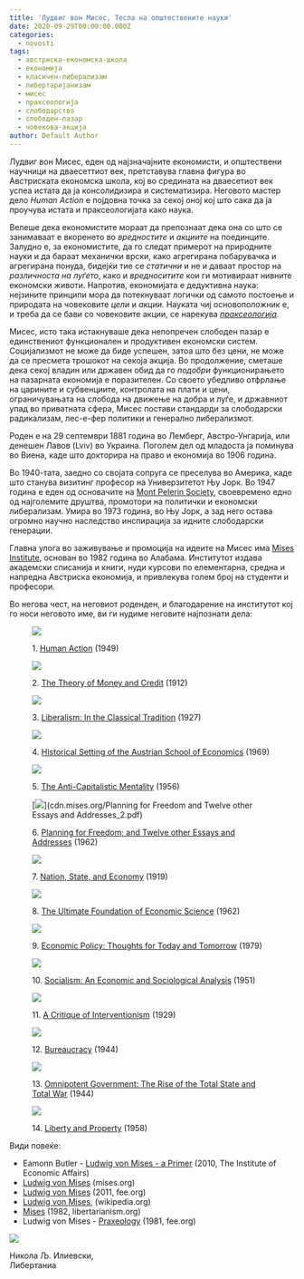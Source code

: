 ```yaml
---
title: 'Лудвиг вон Мисес, Тесла на општествените науки'
date: 2020-09-29T00:00:00.000Z
categories:
  - novosti
tags:
  - aвстриска-економска-школа
  - економија
  - класичен-либерализам
  - либертаријанизам
  - мисес
  - праксеологија
  - слободарство
  - слободен-пазар
  - човекова-акција
author: Default Author
---
```


Лудвиг вон Мисес, еден од најзначајните економисти, и општествени научници на дваесеттиот век, претставува главна фигура во Австриската економска школа, кој во средината на дваесетиот век успеа истата да ја консолидизира и систематизира. Неговото мастер дело _Human Action_ е појдовна точка за секој оној кој што сака да ја проучува истата и праксеологијата како наука. 

Велеше дека економистите мораат да препознаат дека она со што се занимаваат е вкоренето во _вредностите_ и _акциите_ на поединците. Залудно е, за економистите, да го следат примерот на природните науки и да бараат механички врски, како агрегирана побарувачка и агрегирана понуда, бидејќи тие се _статични_ и не и даваат простор на _различноста на луѓето_, како и _вредноситите_ кои ги мотивираат нивните економски животи. Напротив, економијата е дедуктивна наука: нејзините принципи мора да потекнуваат логички од самото постоење и природата на човековите _цели_ и _акции._ Науката чиј основоположник е, и треба да се бави со човековите акции, се нарекува [_праксеологија_](https://fee.org/articles/praxeology/). 

Мисес, исто така истакнуваше дека непопречен слободен пазар е единствениот функционален и продуктивен економски систем. Социјализмот не може да биде успешен, затоа што без цени, не може да се пресмета трошокот на секоја акција. Во продолжение, сметаше дека секој владин или државен обид да го _подобри_ функционирањето на пазарната економија е поразителен. Со своето убедливо отфрлање на царините и субвенциите, контролата на плати и цени, ограничувањата на слобода на движење на добра и луѓе, и државниот упад во приватната сфера, Мисес постави стандарди за слободарски радикализам, лес-е-фер политики и генерално либерализмот. 

Роден е на 29 септември 1881 година во Лемберг, Австро-Унгарија, или денешен Лавов (Lviv) во Украина. Поголем дел од младоста ја поминува во Виена, каде што докторира на право и економија во 1906 година. 

Во 1940-тата, заедно со својата сопруга се преселува во Америка, каде што станува визитинг професор на Универзитетот Њу Јорк. Во 1947 година е еден од основачите на [Mont Pelerin Society](https://www.montpelerin.org/), своевремено едно од најголемите друштва, промотори на политички и економски либерализам. Умира во 1973 година, во Њу Јорк, а зад него остава огромно научно наследство инспирација за идните слободарски генерации. 

Главна улога во заживување и промоција на идеите на Мисес има [Mises Institute](https://mises.org/), основан во 1982 година во Алабама. Институтот издава академски списанија и книги, нуди курсови по елементарна, средна и напредна Австриска економија, и привлекува голем број на студенти и професори.

Во негова чест, на неговиот роденден, и благодарение на институтот кој го носи неговото име, ви ги нудиме неговите најпознати дела:  

<figure>

[![](https://pictures.abebooks.com/MARKRUSSELL/md/md22409955882.jpg)](https://cdn.mises.org/Human%20Action_3.pdf)

<figcaption>

1\. [Human Action](https://cdn.mises.org/Human%20Action_3.pdf) (1949)

</figcaption>

</figure>

<figure>

[![](https://i.gr-assets.com/images/S/compressed.photo.goodreads.com/books/1328768273i/154246._UY630_SR1200,630_.jpg)](https://cdn.mises.org/Theory%20of%20Money%20and%20Credit.pdf)

<figcaption>

2\. [The Theory of Money and Credit](https://cdn.mises.org/Theory%20of%20Money%20and%20Credit.pdf) (1912)

</figcaption>

</figure>

<figure>

[![](https://img.ibs.it/images/9780865975859_0_221_0_75.jpg)](https://cdn.mises.org/Liberalism%20In%20the%20Classical%20Tradition_3.pdf)

<figcaption>

3\. [Liberalism: In the Classical Tradition](https://cdn.mises.org/Liberalism%20In%20the%20Classical%20Tradition_3.pdf) (1927)

</figcaption>

</figure>

<figure>

![](https://images-na.ssl-images-amazon.com/images/I/51AqPuNFL4L._SY346_.jpg)

<figcaption>

4\. [Historical Setting of the Austrian School of Economics](https://cdn.mises.org/Historical%20Setting%20of%20the%20Austrian%20School%20of%20Economics_3.pdf) (1969)

</figcaption>

</figure>

<figure>

[![](https://covers1.booksamillion.com/covers/bam/1/89/139/621/1891396218.jpg)](https://cdn.mises.org/The%20Anti-Capitalistic%20Mentality_3.pdf)

<figcaption>

5\. [The Anti-Capitalistic Mentality](https://cdn.mises.org/The%20Anti-Capitalistic%20Mentality_3.pdf) (1956)

</figcaption>

</figure>

<figure>

[![](https://i5.walmartimages.com/asr/b1fbfa33-0e1e-4143-8baf-23eeaff9f7d5_1.c397e6142ef66e7f1cb38b16927eb2f1.jpeg?odnWidth=612&odnHeight=612&odnBg=ffffff)](cdn.mises.org/Planning for Freedom and Twelve other Essays and Addresses_2.pdf)

<figcaption>

6\. [Planning for Freedom; and Twelve other Essays and Addresses](https://cdn.mises.org/Planning%20for%20Freedom%20and%20Twelve%20other%20Essays%20and%20Addresses_2.pdf) (1962)

</figcaption>

</figure>

<figure>

![](https://cdn.mises.org/styles/slideshow/s3/Nation,%20State,%20and%20Economy.jpg?itok=FKpwbtTu)

<figcaption>

7\. [Nation, State, and Economy](https://cdn.mises.org/Nation,%20State,%20and%20Economy_3.pdf) (1919)

</figcaption>

</figure>

<figure>

[![](https://cdn.mises.org/styles/slideshow/s3/static-page/img/UltimateFoundationEconomicScience_front_ePub.jpg?itok=qjZccQnm)](https://cdn.mises.org/Ultimate%20Foundation%20of%20Economic%20Science_3.pdf)

<figcaption>

8\. [The Ultimate Foundation of Economic Science](https://cdn.mises.org/Ultimate%20Foundation%20of%20Economic%20Science_3.pdf) (1962)

</figcaption>

</figure>

<figure>

![](http://www.lovingtruthbooks.com/images/Products2/26_Lg/2641_1.jpg)

<figcaption>

9\. [Economic Policy: Thoughts for Today and Tomorrow](https://cdn.mises.org/Economic%20Policy%20Thoughts%20for%20Today%20and%20Tomorrow_3.pdf) (1979)

</figcaption>

</figure>

<figure>

![](http://d4rri9bdfuube.cloudfront.net/assets/images/book/large/9780/9139/9780913966631.jpg)

<figcaption>

10\. [Socialism: An Economic and Sociological Analysis](https://cdn.mises.org/Socialism%20An%20Economic%20and%20Sociological%20Analysis_3.pdf) (1951)

</figcaption>

</figure>

<figure>

![](https://i.ebayimg.com/images/g/usEAAOSwqn1e~0k6/s-l640.jpg)

<figcaption>

11\. [A Critique of Interventionism](https://cdn.mises.org/Critique%20of%20Interventionism,%20A_3.pdf) (1929)

</figcaption>

</figure>

<figure>

![](https://upload.wikimedia.org/wikipedia/en/thumb/3/31/Bureaucracy_%28book%29.jpg/220px-Bureaucracy_%28book%29.jpg)

<figcaption>

12\. [Bureaucracy](https://cdn.mises.org/Bureaucracy_3.pdf) (1944)

</figcaption>

</figure>

<figure>

![](https://mises-media.s3.amazonaws.com/styles/slideshow/s3/Omnipotent%20Government%20The%20Rise%20of%20the%20Total%20State%20and%20Total%20War.jpg?itok=RpiEVYaZ)

<figcaption>

13\. [Omnipotent Government: The Rise of the Total State and Total War](https://cdn.mises.org/Omnipotent%20Government%20The%20Rise%20of%20the%20Total%20State%20and%20Total%20War_3.pdf) (1944)

</figcaption>

</figure>

<figure>

![](http://www.lovingtruthbooks.com/images/Products2/2_Lg/259_1.jpg)

<figcaption>

14\. [Liberty and Property](https://cdn.mises.org/Liberty%20and%20Property_3.pdf) (1958)

</figcaption>

</figure>

Види повеќе:

- Eamonn Butler - [Ludwig von Mises - a Primer](https://drive.google.com/file/d/1RdbGjCST_fI0o5ibdL_QT5cSKynlZyaa/view) (2010, The Institute of Economic Affairs)
- [Ludwig von Mises](https://mises.org/profile/ludwig-von-mises) (mises.org)
- [Ludwig von Mises](https://fee.org/resources/ludwig-von-mises/) (2011, fee.org)
- [Ludwig von Mises,](https://en.wikipedia.org/wiki/Ludwig_von_Mises) (wikipedia.org)
- [Mises](https://www.libertarianism.org/publications/essays/editorial-mises) (1982, libertarianism.org)
- Ludwig von Mises - [Praxeology](https://fee.org/articles/praxeology/) (1981, fee.org)

![](http://libertaniabackup.local/wp-content/uploads/2020/03/Nikola-Lj-pic-150x150.jpg)

Никола Љ. Илиевски,    
Либертаниа
